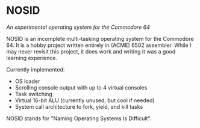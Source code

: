 # NOSID
*An experimental operating system for the Commodore 64*

NOSID is an incomplete multi-tasking operating system for the Commodore 64.  It is a hobby project written entirely in (ACME) 6502 assembler.  While I may never revisit this project, it does work and writing it was a good learning experience.

Currently implemented:
 - OS loader
 - Scrolling console output with up to 4 virtual consoles
 - Task switching
 - Virtual 16-bit ALU (currently unused, but cool if needed)
 - System call architecture to fork, yield, and kill tasks
 
NOSID stands for "Naming Operating Systems Is Difficult".  
